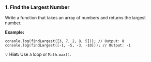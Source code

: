 ### **1\. Find the Largest Number**

Write a function that takes an array of numbers and returns the largest number.

**Example:**

```plaintext
console.log(findLargest([3, 7, 2, 8, 5])); // Output: 8
console.log(findLargest([-1, -5, -3, -10])); // Output: -1
```

💡 **Hint:** Use a loop or `Math.max()`.